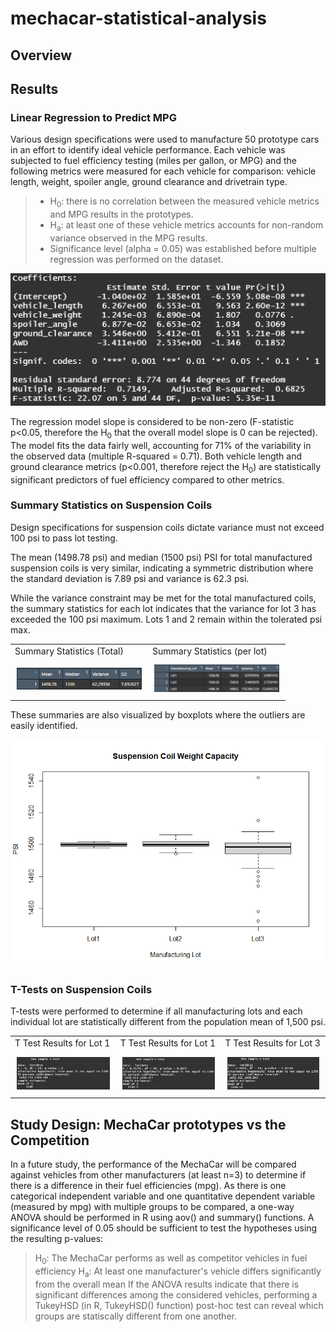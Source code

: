 # mechacar-statistical-analysis

## Overview

## Results

### Linear Regression to Predict MPG
Various design specifications were used to manufacture 50 prototype cars in an effort to identify ideal vehicle performance. Each vehicle was subjected to fuel efficiency testing (miles per gallon, or MPG) and the following metrics were measured for each vehicle for comparison: vehicle length, weight, spoiler angle, ground clearance and drivetrain type. 

> * H<sub>0</sub>: there is no correlation between the measured vehicle metrics and MPG results in the prototypes.
> * H<sub>a</sub>: at least one of these vehicle metrics accounts for non-random variance observed in the MPG results. 
> * Significance level (alpha = 0.05) was established before multiple regression was performed on the dataset.

![mpg_summary](/Images/linear_regression_mpg.png)

The regression model slope is considered to be non-zero (F-statistic p<0.05, therefore the H<sub>0</sub> that the overall model slope is 0 can be rejected). The model fits the data fairly well, accounting for 71% of the variability in the observed data (multiple R-squared = 0.71). Both vehicle length and ground clearance metrics (p<0.001, therefore reject the H<sub>0</sub>) are statistically significant predictors of fuel efficiency compared to other metrics.

### Summary Statistics on Suspension Coils
Design specifications for suspension coils dictate variance must not exceed 100 psi to pass lot testing. 

The mean (1498.78 psi) and median (1500 psi) PSI for total manufactured suspension coils is very similar, indicating a symmetric distribution where the standard deviation is 7.89 psi and variance is 62.3 psi. 

While the variance constraint may be met for the total manufactured coils, the summary statistics for each lot indicates that the variance for lot 3 has exceeded the 100 psi maximum. Lots 1 and 2 remain within the tolerated psi max. 
<div id="image-table">
    <table>
        <tr>
            <td>Summary Statistics (Total)</td>
            <td>Summary Statistics (per lot)</td>
        </tr>
	    <tr>
    	    <td style="padding:10px">
        	    <img src="Images/summary_stats_total.png", width=200/>
      	    </td>
            <td style="padding:10px">
            	<img src="Images/summary_stats_lots.png", width=200/>
            </td>
        </tr>
    </table>
</div>
These summaries are also visualized by boxplots where the outliers are easily identified.

![boxplot](/Images/boxplot.png) 

### T-Tests on Suspension Coils
T-tests were performed to determine if all manufacturing lots and each individual lot are statistically different from the population mean of 1,500 psi.

<div id="image-table">
    <table>
        <tr>
            <td>T Test Results for Lot 1</td>
            <td>T Test Results for Lot 1</td>
            <td>T Test Results for Lot 3</td>
        </tr>
	    <tr>
    	    <td style="padding:10px">
        	    <img src="Images/t_test_lot1.png"/>
      	    </td>
            <td style="padding:10px">
        	    <img src="Images/t_test_lot2.png"/>
      	    </td>
            <td style="padding:10px">
        	    <img src="Images/t_test_lot3.png"/>
      	    </td>
        </tr>
    </table>
</div>



## Study Design: MechaCar prototypes vs the Competition
In a future study, the performance of the MechaCar will be compared against vehicles from other manufacturers (at least n=3) to determine if there is a difference in their fuel efficiencies (mpg). As there is one categorical independent variable and one quantitative dependent variable (measured by mpg) with multiple groups to be compared, a one-way ANOVA should be performed in R using aov() and summary() functions. A significance level of 0.05 should be sufficient to test the hypotheses using the resulting p-values:
> H<sub>0</sub>: The MechaCar performs as well as competitor vehicles in fuel efficiency
> H<sub>a</sub>: At least one manufacturer's vehicle differs significantly from the overall mean
If the ANOVA results indicate that there is significant differences among the considered vehicles, performing a TukeyHSD (in R, TukeyHSD() function) post-hoc test can reveal which groups are statiscally different from one another.
